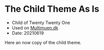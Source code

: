 # The Child Theme As Is

* Child of Twenty Twenty One
* Used on [Multimuen.dk](https://multimusen.dk)
* Date: 20210619

Here an now copy of the child theme.
